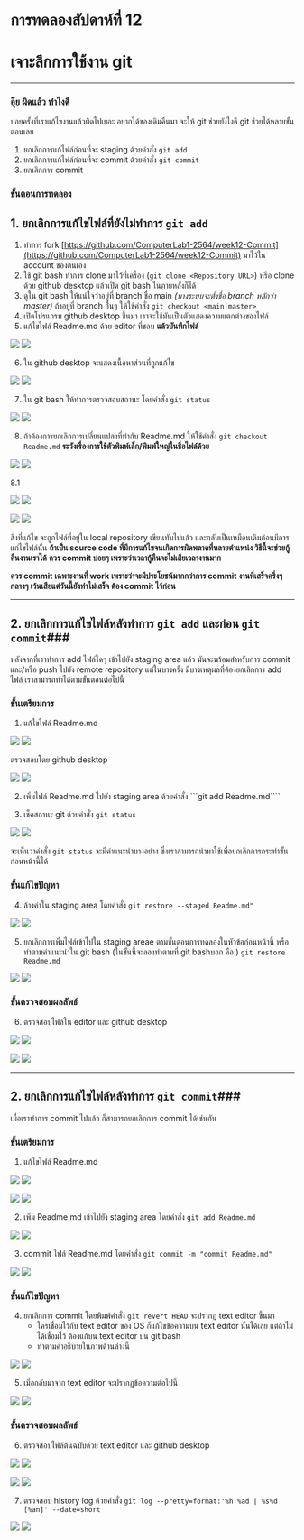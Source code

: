 # การทดลองสัปดาห์ที่ 12 #
# เจาะลึกการใช้งาน git #


---
### อุ๊ย ผิดแล้ว ทำไงดี ###

บ่อยครั้งที่เราแก้ไขงานแล้วผิดไปเยอะ อยากได้ของเดิมคืนมา จะให้ git ช่วยยังไงดี
git ช่วยได้หลายขั้นตอนเลย
1. ยกเลิกการแก้ไฟล์ก่อนที่จะ staging ด้วยคำสั่ง ```git add``` 
2. ยกเลิกการแก้ไฟล์ก่อนที่จะ commit ด้วยคำสั่ง ```git commit```
3. ยกเลิกการ commit

### ขั้นตอนการทดลอง ###

## 1. ยกเลิกการแก้ไขไฟล์ที่ยังไม่ทำการ ```git add``` ###


1. ทำการ fork  [https://github.com/ComputerLab1-2564/week12-Commit](https://github.com/ComputerLab1-2564/week12-Commit)  มาไว้ใน account ของตนเอง
2. ใช้ git bash ทำการ clone มาไว้ที่เครื่อง (```git clone <Repository URL>```) หรือ clone ด้วย github desktop แล้วเปิด git bash ในภายหลังก็ได้
3. ดูใน git bash ให้แน่ใจว่าอยู่ที่ branch ชื่อ main *(บางระบบจะตั้งชื่อ branch หลักว่า master)*  ถ้าอยู่ที่ branch อื่่นๆ ให้ใช้คำสั่ง ```git checkout <main|master>```
4. เปิดโปรแกรม github desktop ขึ้นมา เราจะใช้มันเป็นตัวแสดงความแตกต่างของไฟล์ 
5. แก้ไขไฟล์ Readme.md ด้วย editor ที่ชอบ **แล้วบันทึกไฟล์**

![](./images/Lab12-fig6.png)
<img src="images/Picture3/1.png">

6. ใน github desktop จะแสดงเนื้อหาส่วนที่ถูกแก้ไข

![](./images/Lab12-fig7.png)
<img src="images/Picture3/2.png">

7. ใน git bash ให้ทำการตรวจสอบสถานะ โดยคำสั่ง ```git status```

![](./images/Lab12-fig8.png)
<img src="images/Picture3/3.png">

8. ถ้าต้องการยกเลิกการเปลี่ยนแปลงที่ทำกับ Readme.md ให้ใช้คำสั่ง ```git checkout Readme.md``` **ระวังเรื่องการใช้ตัวพิมพ์เล็ก/พิมพ์ใหญ่ในชื่อไฟล์ด้วย**

![](./images/Lab12-fig9.png)
<img src="images/Picture3/4.png">

8.1 

![](./images/Lab12-fig10.png)
<img src="images/Picture3/5.png">


![](./images/Lab12-fig11.png)
<img src="images/Picture3/6.png">


สิ่งที่แก้ไข จะถูกไฟล์ที่อยู่ใน local repository เขียนทับไปแล้ว และกลับเป็นเหมือนเดิมก่อนมีการแก่ไขไฟล์นั้น
**ถ้าเป็น source code ที่มีการแก้ไขจนเกิดการผิดพลาดที่หลายตำแหน่ง วิธีนี้จะช่วยกู้คืนงานเราได้**
**ควร commit บ่อยๆ เพราะว่าเวลากู้คืนจะไม่เสียเวลางานมาก**

**ควร commit เฉพาะงานที่ work เพราะว่าจะมีประโยชน์มากกว่าการ commit งานที่เสร็จครึ่งๆ กลางๆ เว้นเสียแต่วันนี้ยังทำไม่เสร็จ ต้อง commit ไว้ก่อน**


---
## 2. ยกเลิกการแก้ไขไฟล์หลังทำการ ```git add``` และก่อน ```git commit```###

หลังจากที่เราทำการ add ไฟล์ใดๆ เข้าไปยัง staging area แล้ว มันจะพร้อมสำหรับการ commit และ/หรือ push ไปยัง remote repository
แต่ในบางครั้ง มีบางเหตุผลที่ต้องยกเลิกการ add ไฟล์ เราสามารถทำได้ตามขั้นตอนต่อไปนี้
### ขั้นเตรียมการ ###
1. แก้ไขไฟล์ Readme.md

![](./images/Lab12-fig12.png)
<img src="images/Picture3/7.png">


ตรวจสอบโดย github desktop

![](./images/Lab12-fig13.png)
<img src="images/Picture3/8.png">


2. เพิ่มไฟล์ Readme.md ไปยัง staging area ด้วยคำสั่ง ```git add Readme.md````

3. เช็คสถานะ git ด้วยคำสั่ง ```git status```

![](./images/Lab12-fig14.png)
<img src="images/Picture3/9.png">

จะเห็นว่าคำสั่ง ```git status``` จะมีคำแนะนำบางอย่าง ซึ่งเราสามารถนำมาใช้เพื่อยกเลิกการกระทำขั้นก่อนหน้านี้ได้
### ขั้นแก้ไขปัญหา ###

4. ล้างค่าใน staging area โดยคำสั่ง ```git restore --staged Readme.md"```

![](./images/Lab12-fig15.png)
<img src="images/Picture3/10.png">

5. ยกเลิกการเพิ่มไฟล์เข้าไปใน staging areae ตามขั้นตอนการทดลองในหัวข้อก่อนหน้านี้ หรือทำตามคำแนะนำใน git bash 
(ในขั้นนี้จะลองทำตามที่ git bashบอก คือ ) ```git restore Readme.md```

![](./images/Lab12-fig16.png)
<img src="images/Picture3/11.png">


### ขั้นตรวจสอบผลลัพธ์ ###

6. ตรวจสอบไฟล์ใน editor และ github desktop

![](./images/Lab12-fig17.png)
<img src="images/Picture3/12.png">


![](./images/Lab12-fig18.png)
<img src="images/Picture3/13.png">

---
## 2. ยกเลิกการแก้ไขไฟล์หลังทำการ ```git commit```###

เมื่อเราทำการ commit ไปแล้ว ก็สามารถยกเลิกการ commit ได้เช่นกัน

### ขั้นเตรียมการ ###
1. แก้ไขไฟล์ Readme.md

![](./images/Lab12-fig19.png)
<img src="images/Picture3/14.png">

![](./images/Lab12-fig20.png)
<img src="images/Picture3/15.png">


2. เพิ่ม Readme.md เข้าไปยัง staging area โดยคำสั่ง ```git add Readme.md```
   
![](./images/Lab12-fig21.png)
<img src="images/Picture3/16.png">


3. commit ไฟล์ Readme.md โดยคำสั่ง ```git commit -m "commit Readme.md"```

![](./images/Lab12-fig22.png)
 <img src="images/Picture3/17.png">

### ขั้นแก้ไขปัญหา ###

4. ยกเลิกการ commit โดยพิมพ์คำสั่ง ```git revert HEAD```
จะปรากฏ text editor ขึ้นมา 
   * ใครเชื่อมไว้กับ text editor ของ OS ก็แก้ไขข้อความบน text editor นั้นได้เลย แต่ถ้าไม่ได้เชื่อมไว้ ต้องแก้บน text editor บน git bash
   * ทำตามคำอธิบายในภาพด้านล่างนี้

![](./images/Lab12-fig23.png)
<img src="images/Picture3/18.png">

5. เมื่อกลับมาจาก text editor จะปรากฏข้อความต่อไปนี้


![](./images/Lab12-fig24.png)
<img src="images/Picture3/19.png">


### ขั้นตรวจสอบผลลัพธ์ ###
6. ตรวจสอบไฟล์ต้นฉบับด้วย text editor และ github desktop

![](./images/Lab12-fig25.png)
<img src="images/Picture3/20.png">

![](./images/Lab12-fig26.png)
<img src="images/Picture3/21.png">

7. ตรวจสอบ history log ด้วยคำสั่ง ```git log --pretty=format:'%h %ad | %s%d [%an]' --date=short```


![](./images/Lab12-fig27.png)
<img src="images/Picture3/22.png">

